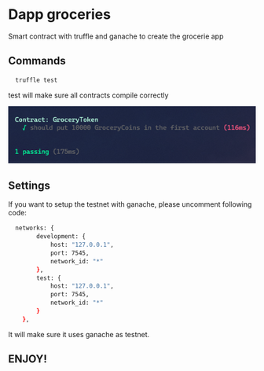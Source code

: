 # Dapp groceries

Smart contract with truffle and ganache to create the grocerie app

## Commands

```bash
  truffle test
```
test will make sure all contracts compile correctly 

![img.png](img.png)

## Settings

If you want to setup the testnet with ganache,
please uncomment following code:

```bash
  networks: {
        development: {
            host: "127.0.0.1",
            port: 7545,
            network_id: "*"
        },
        test: {
            host: "127.0.0.1",
            port: 7545,
            network_id: "*"
        }
    },
```

It will make sure it uses ganache as testnet.

## ENJOY!